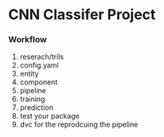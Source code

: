 # CNN Classifer Project

### Workflow

1. reserach/trils
2. config.yaml
3. entity
4. component
5. pipeline
6. training
7. prediction
8. test your package
9. dvc for the reprodcuing the pipeline